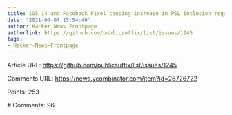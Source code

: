 ```yaml
---
title: iOS 14 and Facebook Pixel causing increase in PSL inclusion requests
date: "2021-04-07 15:54:46"
author: Hacker News Frontpage
authorlink: https://github.com/publicsuffix/list/issues/1245
tags:
- Hacker-News-Frontpage
---
```


<p>Article URL: <a href="https://github.com/publicsuffix/list/issues/1245">https://github.com/publicsuffix/list/issues/1245</a></p>
<p>Comments URL: <a href="https://news.ycombinator.com/item?id=26726722">https://news.ycombinator.com/item?id=26726722</a></p>
<p>Points: 253</p>
<p># Comments: 96</p>
